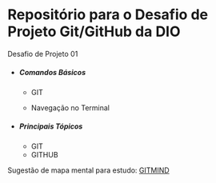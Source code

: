 # Repositório para o Desafio de Projeto Git/GitHub da DIO


Desafio de Projeto 01



- ##### Comandos Básicos

  - GIT

  - Navegação no Terminal

    

- ##### Principais Tópicos 

  - GIT
  - GITHUB




Sugestão de mapa mental para estudo: [GITMIND](https://gitmind.com/) 

